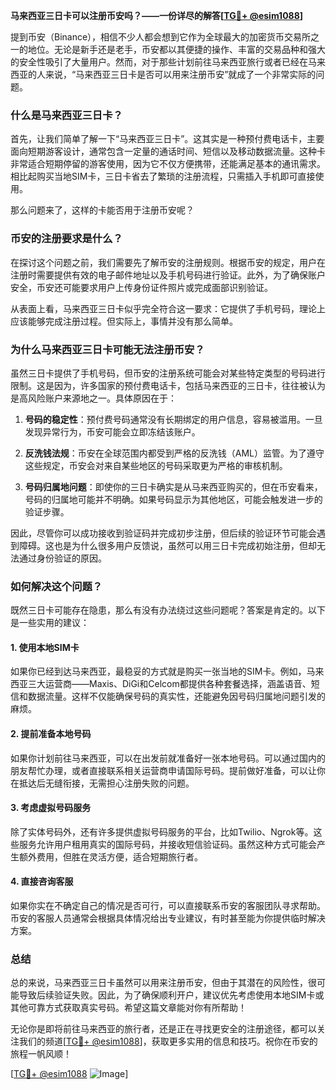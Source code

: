 **马来西亚三日卡可以注册币安吗？——一份详尽的解答[[TG💪+ @esim1088](https://t.me/s/esim1088)]**

提到币安（Binance），相信不少人都会想到它作为全球最大的加密货币交易所之一的地位。无论是新手还是老手，币安都以其便捷的操作、丰富的交易品种和强大的安全性吸引了大量用户。然而，对于那些计划前往马来西亚旅行或者已经在马来西亚的人来说，“马来西亚三日卡是否可以用来注册币安”就成了一个非常实际的问题。

### **什么是马来西亚三日卡？**

首先，让我们简单了解一下“马来西亚三日卡”。这其实是一种预付费电话卡，主要面向短期游客设计，通常包含一定量的通话时间、短信以及移动数据流量。这种卡非常适合短期停留的游客使用，因为它不仅方便携带，还能满足基本的通讯需求。相比起购买当地SIM卡，三日卡省去了繁琐的注册流程，只需插入手机即可直接使用。

那么问题来了，这样的卡能否用于注册币安呢？

### **币安的注册要求是什么？**

在探讨这个问题之前，我们需要先了解币安的注册规则。根据币安的规定，用户在注册时需要提供有效的电子邮件地址以及手机号码进行验证。此外，为了确保账户安全，币安还可能要求用户上传身份证件照片或完成面部识别验证。

从表面上看，马来西亚三日卡似乎完全符合这一要求：它提供了手机号码，理论上应该能够完成注册过程。但实际上，事情并没有那么简单。

### **为什么马来西亚三日卡可能无法注册币安？**

虽然三日卡提供了手机号码，但币安的注册系统可能会对某些特定类型的号码进行限制。这是因为，许多国家的预付费电话卡，包括马来西亚的三日卡，往往被认为是高风险账户来源地之一。具体原因在于：

1. **号码的稳定性**：预付费号码通常没有长期绑定的用户信息，容易被滥用。一旦发现异常行为，币安可能会立即冻结该账户。
   
2. **反洗钱法规**：币安在全球范围内都受到严格的反洗钱（AML）监管。为了遵守这些规定，币安会对来自某些地区的号码采取更为严格的审核机制。

3. **号码归属地问题**：即使你的三日卡确实是从马来西亚购买的，但在币安看来，号码的归属地可能并不明确。如果号码显示为其他地区，可能会触发进一步的验证步骤。

因此，尽管你可以成功接收到验证码并完成初步注册，但后续的验证环节可能会遇到障碍。这也是为什么很多用户反馈说，虽然可以用三日卡完成初始注册，但却无法通过身份验证的原因。

### **如何解决这个问题？**

既然三日卡可能存在隐患，那么有没有办法绕过这些问题呢？答案是肯定的。以下是一些实用的建议：

#### **1. 使用本地SIM卡**
如果你已经到达马来西亚，最稳妥的方式就是购买一张当地的SIM卡。例如，马来西亚三大运营商——Maxis、DiGi和Celcom都提供各种套餐选择，涵盖语音、短信和数据流量。这样不仅能确保号码的真实性，还能避免因号码归属地问题引发的麻烦。

#### **2. 提前准备本地号码**
如果你计划前往马来西亚，可以在出发前就准备好一张本地号码。可以通过国内的朋友帮忙办理，或者直接联系相关运营商申请国际号码。提前做好准备，可以让你在抵达后无缝衔接，无需担心注册失败的问题。

#### **3. 考虑虚拟号码服务**
除了实体号码外，还有许多提供虚拟号码服务的平台，比如Twilio、Ngrok等。这些服务允许用户租用真实的国际号码，并接收短信验证码。虽然这种方式可能会产生额外费用，但胜在灵活方便，适合短期旅行者。

#### **4. 直接咨询客服**
如果你实在不确定自己的情况是否可行，可以直接联系币安的客服团队寻求帮助。币安的客服人员通常会根据具体情况给出专业建议，有时甚至能为你提供临时解决方案。

### **总结**

总的来说，马来西亚三日卡虽然可以用来注册币安，但由于其潜在的风险性，很可能导致后续验证失败。因此，为了确保顺利开户，建议优先考虑使用本地SIM卡或其他可靠方式获取真实号码。希望这篇文章能对你有所帮助！

无论你是即将前往马来西亚的旅行者，还是正在寻找更安全的注册途径，都可以关注我们的频道[[TG💪+ @esim1088](https://t.me/s/esim1088)]，获取更多实用的信息和技巧。祝你在币安的旅程一帆风顺！

[[TG💪+ @esim1088](https://t.me/s/esim1088) ![Image](https://i.postimg.cc/4NQfJmqS/Snipaste-2025-05-13-00-14-12.png)]